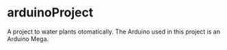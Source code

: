 # arduinoProject
A project to water plants otomatically.
The Arduino used in this project is an Arduino Mega.

